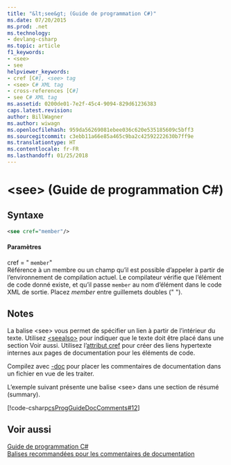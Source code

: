```yaml
---
title: "&lt;see&gt; (Guide de programmation C#)"
ms.date: 07/20/2015
ms.prod: .net
ms.technology:
- devlang-csharp
ms.topic: article
f1_keywords:
- <see>
- see
helpviewer_keywords:
- cref [C#], <see> tag
- <see> C# XML tag
- cross-references [C#]
- see C# XML tag
ms.assetid: 0200de01-7e2f-45c4-9094-829d61236383
caps.latest.revision: 
author: BillWagner
ms.author: wiwagn
ms.openlocfilehash: 959da56269081ebee036c620e535185609c5bff3
ms.sourcegitcommit: c3ebb11a66e85a465c9ba2c42592222630b7ff9e
ms.translationtype: HT
ms.contentlocale: fr-FR
ms.lasthandoff: 01/25/2018
---
```

# <a name="ltseegt-c-programming-guide"></a>&lt;see&gt; (Guide de programmation C#)
## <a name="syntax"></a>Syntaxe  
  
```xml  
<see cref="member"/>  
```  
  
#### <a name="parameters"></a>Paramètres  
 cref = " `member`"  
 Référence à un membre ou un champ qu’il est possible d’appeler à partir de l’environnement de compilation actuel. Le compilateur vérifie que l’élément de code donné existe, et qu’il passe `member` au nom d’élément dans le code XML de sortie. Placez *member* entre guillemets doubles (" ").  
  
## <a name="remarks"></a>Notes  
 La balise \<see> vous permet de spécifier un lien à partir de l’intérieur du texte. Utilisez [\<seealso>](../../../csharp/programming-guide/xmldoc/seealso.md) pour indiquer que le texte doit être placé dans une section Voir aussi. Utilisez l’[attribut cref](../../../csharp/programming-guide/xmldoc/cref-attribute.md) pour créer des liens hypertexte internes aux pages de documentation pour les éléments de code.  
  
 Compilez avec [-doc](../../../csharp/language-reference/compiler-options/doc-compiler-option.md) pour placer les commentaires de documentation dans un fichier en vue de les traiter.  
  
 L’exemple suivant présente une balise \<see> dans une section de résumé (summary).  
  
 [!code-csharp[csProgGuideDocComments#12](../../../csharp/programming-guide/xmldoc/codesnippet/CSharp/see_1.cs)]  
  
## <a name="see-also"></a>Voir aussi  
 [Guide de programmation C#](../../../csharp/programming-guide/index.md)  
 [Balises recommandées pour les commentaires de documentation](../../../csharp/programming-guide/xmldoc/recommended-tags-for-documentation-comments.md)
